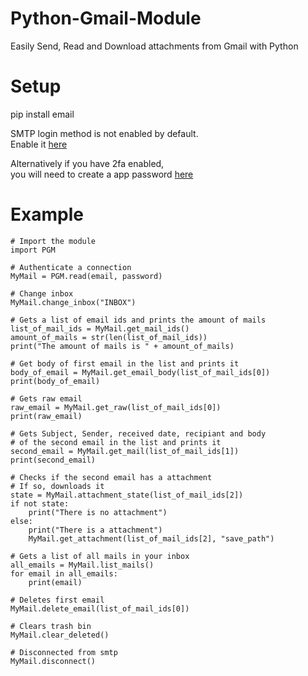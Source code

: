 # Python-Gmail-Module
Easily Send, Read and Download attachments from Gmail with Python  

# Setup  
  
pip install email  
  
SMTP login method is not enabled by default.  
Enable it [here](https://myaccount.google.com/lesssecureapps)  
  
Alternatively if you have 2fa enabled,  
you will need to create a app password [here](https://myaccount.google.com/apppasswords)  
  
# Example
```
# Import the module
import PGM

# Authenticate a connection
MyMail = PGM.read(email, password)

# Change inbox
MyMail.change_inbox("INBOX")

# Gets a list of email ids and prints the amount of mails
list_of_mail_ids = MyMail.get_mail_ids()
amount_of_mails = str(len(list_of_mail_ids))
print("The amount of mails is " + amount_of_mails)

# Get body of first email in the list and prints it
body_of_email = MyMail.get_email_body(list_of_mail_ids[0])
print(body_of_email)

# Gets raw email
raw_email = MyMail.get_raw(list_of_mail_ids[0])
print(raw_email)

# Gets Subject, Sender, received date, recipiant and body
# of the second email in the list and prints it
second_email = MyMail.get_mail(list_of_mail_ids[1])
print(second_email)

# Checks if the second email has a attachment
# If so, downloads it
state = MyMail.attachment_state(list_of_mail_ids[2])
if not state:
    print("There is no attachment")
else:
    print("There is a attachment")
    MyMail.get_attachment(list_of_mail_ids[2], "save_path")

# Gets a list of all mails in your inbox
all_emails = MyMail.list_mails()
for email in all_emails:
    print(email)

# Deletes first email
MyMail.delete_email(list_of_mail_ids[0])

# Clears trash bin
MyMail.clear_deleted()

# Disconnected from smtp
MyMail.disconnect()

```
